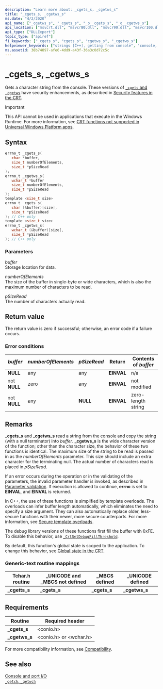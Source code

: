 ```yaml
---
description: "Learn more about: _cgets_s, _cgetws_s"
title: "_cgets_s, _cgetws_s"
ms.date: "4/2/2020"
api_name: ["_cgetws_s", "_cgets_s", "_o__cgets_s", "_o__cgetws_s"]
api_location: ["msvcrt.dll", "msvcr80.dll", "msvcr90.dll", "msvcr100.dll", "msvcr100_clr0400.dll", "msvcr110.dll", "msvcr110_clr0400.dll", "msvcr120.dll", "msvcr120_clr0400.dll", "ucrtbase.dll", "api-ms-win-crt-conio-l1-1-0.dll", "api-ms-win-crt-private-l1-1-0.dll"]
api_type: ["DLLExport"]
topic_type: ["apiref"]
f1_keywords: ["_cgets_s", "cgets_s", "cgetws_s", "_cgetws_s"]
helpviewer_keywords: ["strings [C++], getting from console", "console, getting strings from", "_cgets_s function", "cget_s function", "_cgetws_s function", "cgetws_s function"]
ms.assetid: 38b74897-afe6-4dd9-a43f-36a3c0d72c5c
---
```

# _cgets_s, _cgetws_s

Gets a character string from the console. These versions of [`_cgets` and `_cgetws`](../cgets-cgetws.md) have security enhancements, as described in [Security features in the CRT](../security-features-in-the-crt.md).

> [!IMPORTANT]
> This API cannot be used in applications that execute in the Windows Runtime. For more information, see [CRT functions not supported in Universal Windows Platform apps](../../cppcx/crt-functions-not-supported-in-universal-windows-platform-apps.md).

## Syntax

```C
errno_t _cgets_s(
   char *buffer,
   size_t numberOfElements,
   size_t *pSizeRead
);
errno_t _cgetws_s(
   wchar_t *buffer
   size_t numberOfElements,
   size_t *pSizeRead
);
template <size_t size>
errno_t _cgets_s(
   char (&buffer)[size],
   size_t *pSizeRead
); // C++ only
template <size_t size>
errno_t _cgetws_s(
   wchar_t (&buffer)[size],
   size_t *pSizeRead
); // C++ only
```

### Parameters

*buffer*<br/>
Storage location for data.

*numberOfElements*<br/>
The size of the buffer in single-byte or wide characters, which is also the maximum number of characters to be read.

*pSizeRead*<br/>
The number of characters actually read.

## Return value

The return value is zero if successful; otherwise, an error code if a failure occurs.

### Error conditions

|*buffer*|*numberOfElements*|*pSizeRead*|Return|Contents of *buffer*|
|--------------|------------------------|-----------------|------------|--------------------------|
|**NULL**|any|any|**EINVAL**|n/a|
|not **NULL**|zero|any|**EINVAL**|not modified|
|not **NULL**|any|**NULL**|**EINVAL**|zero-length string|

## Remarks

**_cgets_s** and **_cgetws_s** read a string from the console and copy the string (with a null terminator) into *buffer*. **_cgetws_s** is the wide character version of the function; other than the character size, the behavior of these two functions is identical. The maximum size of the string to be read is passed in as the *numberOfElements* parameter. This size should include an extra character for the terminating null. The actual number of characters read is placed in *pSizeRead*.

If an error occurs during the operation or in the validating of the parameters, the invalid parameter handler is invoked, as described in [Parameter validation](../parameter-validation.md). If execution is allowed to continue, **errno** is set to **EINVAL**, and **EINVAL** is returned.

In C++, the use of these functions is simplified by template overloads. The overloads can infer buffer length automatically, which eliminates the need to specify a size argument. They can also automatically replace older, less-secure functions with their newer, more secure counterparts. For more information, see [Secure template overloads](../secure-template-overloads.md).

The debug library versions of these functions first fill the buffer with 0xFE. To disable this behavior, use [`_CrtSetDebugFillThreshold`](crtsetdebugfillthreshold.md).

By default, this function's global state is scoped to the application. To change this behavior, see [Global state in the CRT](../global-state.md).

### Generic-text routine mappings

|Tchar.h routine|_UNICODE and _MBCS not defined|_MBCS defined|_UNICODE defined|
|---------------------|--------------------------------------|--------------------|-----------------------|
|**_cgetts_s**|**_cgets_s**|**_cgets_s**|**_cgetws_s**|

## Requirements

|Routine|Required header|
|-------------|---------------------|
|**_cgets_s**|\<conio.h>|
|**_cgetws_s**|\<conio.h> or \<wchar.h>|

For more compatibility information, see [Compatibility](../compatibility.md).

## See also

[Console and port I/O](../console-and-port-i-o.md)\
[`_getch`, `_getwch`](getch-getwch.md)
